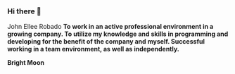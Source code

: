 ### Hi there 👋
John Ellee Robado
<strong>To work in an active professional environment in a growing company.
To utilize my knowledge and skills in programming and developing for the benefit of the company and myself.
Successful working in a team environment, as well as independently.</strong>

<strong>Bright Moon</strong>
